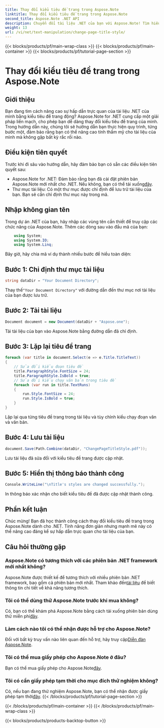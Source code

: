 ```yaml
---
title: Thay đổi kiểu tiêu đề trang trong Aspose.Note
linktitle: Thay đổi kiểu tiêu đề trang trong Aspose.Note
second_title: Aspose.Note .NET API
description: Chuyển đổi tài liệu .NET của bạn với Aspose.Note! Tìm hiểu cách thay đổi kiểu tiêu đề trang một cách dễ dàng. Nâng cao tính thẩm mỹ chỉ trong vài bước đơn giản.
weight: 13
url: /vi/net/text-manipulation/change-page-title-style/
---
```


{{< blocks/products/pf/main-wrap-class >}}
{{< blocks/products/pf/main-container >}}
{{< blocks/products/pf/tutorial-page-section >}}

# Thay đổi kiểu tiêu đề trang trong Aspose.Note

## Giới thiệu
Bạn đang tìm cách nâng cao sự hấp dẫn trực quan của tài liệu .NET của mình bằng kiểu tiêu đề trang động? Aspose.Note for .NET cung cấp một giải pháp liền mạch, cho phép bạn dễ dàng thay đổi kiểu tiêu đề trang của mình. Trong hướng dẫn này, chúng tôi sẽ hướng dẫn bạn thực hiện quy trình, từng bước một, đảm bảo rằng bạn có thể nâng cao tính thẩm mỹ cho tài liệu của mình mà không gặp bất kỳ rắc rối nào.
## Điều kiện tiên quyết
Trước khi đi sâu vào hướng dẫn, hãy đảm bảo bạn có sẵn các điều kiện tiên quyết sau:
-  Aspose.Note for .NET: Đảm bảo rằng bạn đã cài đặt phiên bản Aspose.Note mới nhất cho .NET. Nếu không, bạn có thể tải xuống[đây](https://releases.aspose.com/note/net/).
- Thư mục tài liệu: Có một thư mục được chỉ định để lưu trữ tài liệu của bạn. Bạn sẽ cần chỉ định thư mục này trong mã.
## Nhập không gian tên
Trong dự án .NET của bạn, hãy nhập các vùng tên cần thiết để truy cập các chức năng của Aspose.Note. Thêm các dòng sau vào đầu mã của bạn:
```csharp
    using System;
    using System.IO;
    using System.Linq;
```
Bây giờ, hãy chia mã ví dụ thành nhiều bước để hiểu toàn diện:
## Bước 1: Chỉ định thư mục tài liệu
```csharp
string dataDir = "Your Document Directory";
```
 Thay thế`"Your Document Directory"` với đường dẫn đến thư mục nơi tài liệu của bạn được lưu trữ.
## Bước 2: Tải tài liệu
```csharp
Document document = new Document(dataDir + "Aspose.one");
```
Tải tài liệu của bạn vào Aspose.Note bằng đường dẫn đã chỉ định.
## Bước 3: Lặp lại tiêu đề trang
```csharp
foreach (var title in document.Select(e => e.Title.TitleText))
{
    // Sửa đổi kiểu đoạn tiêu đề
    title.ParagraphStyle.FontSize = 24;
    title.ParagraphStyle.IsBold = true;
    // Sửa đổi kiểu chạy văn bản trong tiêu đề
    foreach (var run in title.TextRuns)
    {
        run.Style.FontSize = 24;
        run.Style.IsBold = true;
    }
}
```
Lặp lại qua từng tiêu đề trang trong tài liệu và tùy chỉnh kiểu chạy đoạn văn và văn bản.
## Bước 4: Lưu tài liệu
```csharp
document.Save(Path.Combine(dataDir, "ChangePageTitleStyle.pdf"));
```
Lưu tài liệu đã sửa đổi với kiểu tiêu đề trang được cập nhật.
## Bước 5: Hiển thị thông báo thành công
```csharp
Console.WriteLine("\nTitle's styles are changed successfully.");
```
In thông báo xác nhận cho biết kiểu tiêu đề đã được cập nhật thành công.
## Phần kết luận
Chúc mừng! Bạn đã học thành công cách thay đổi kiểu tiêu đề trang trong Aspose.Note dành cho .NET. Tính năng đơn giản nhưng mạnh mẽ này có thể nâng cao đáng kể sự hấp dẫn trực quan cho tài liệu của bạn.
## Câu hỏi thường gặp
### Aspose.Note có tương thích với các phiên bản .NET framework mới nhất không?
 Aspose.Note được thiết kế để tương thích với nhiều phiên bản .NET framework, bao gồm cả phiên bản mới nhất. Tham khảo đến[tài liệu](https://reference.aspose.com/note/net/) để biết thông tin chi tiết về khả năng tương thích.
### Tôi có thể dùng thử Aspose.Note trước khi mua không?
 Có, bạn có thể khám phá Aspose.Note bằng cách tải xuống phiên bản dùng thử miễn phí[đây](https://releases.aspose.com/).
### Làm cách nào tôi có thể nhận được hỗ trợ cho Aspose.Note?
 Đối với bất kỳ truy vấn nào liên quan đến hỗ trợ, hãy truy cập[Diễn đàn Aspose.Note](https://forum.aspose.com/c/note/28).
### Tôi có thể mua giấy phép cho Aspose.Note ở đâu?
 Bạn có thể mua giấy phép cho Aspose.Note[đây](https://purchase.aspose.com/buy).
### Tôi có cần giấy phép tạm thời cho mục đích thử nghiệm không?
 Có, nếu bạn đang thử nghiệm Aspose.Note, bạn có thể nhận được giấy phép tạm thời[đây](https://purchase.aspose.com/temporary-license/).
{{< /blocks/products/pf/tutorial-page-section >}}

{{< /blocks/products/pf/main-container >}}
{{< /blocks/products/pf/main-wrap-class >}}

{{< blocks/products/products-backtop-button >}}

